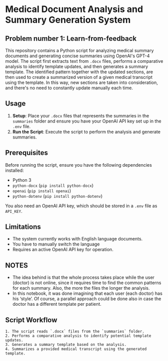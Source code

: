 # Medical Document Analysis and Summary Generation System
## Problem number 1: Learn-from-feedback

This repository contains a Python script for analyzing medical summary documents and generating concise summaries using OpenAI's GPT-4 model. The script first extracts text from `.docx` files, performs a comparative analysis to identify template updates, and then generates a summary template. The identified pattern together with the updated sections, are then used to create a summarized version of a given medical transcript using the template.
In this way, new sections are taken into consideration, and there's no need to constantly update manually each time.

## Usage

1. **Setup**: Place your `.docx` files that represents the summaries  in the `summaries` folder and ensure you have your OpenAI API key set up in the `.env` file.
2. **Run the Script**: Execute the script to perform the analysis and generate summaries.


## Prerequisites

Before running the script, ensure you have the following dependencies installed:

- Python 3
- `python-docx` (`pip install python-docx`)
- `openai` (`pip install openai`)
- `python-dotenv` (`pip install python-dotenv`)

You also need an OpenAI API key, which should be stored in a `.env` file as `API_KEY`.



## Limitations

- The system currently works with English language documents.
- You have to manually switch the language
- Requires an active OpenAI API key for operation.

## NOTES
  - The idea behind is that the whole process takes place while the user (doctor) is not online, since it requires time to find the common patterns for each summary. Also, the more the files the longer the analysis.
  - In this notebook, it was done imagining that each user (each doctor) has his ‘style’. Of course, a parallel approach could be done also in case the doctor has a different template per patient.

## Script Workflow

```plaintext
1. The script reads `.docx` files from the `summaries` folder.
2. Performs a comparative analysis to identify potential template updates.
3. Generates a summary template based on the analysis.
4. Summarizes a provided medical transcript using the generated template.




